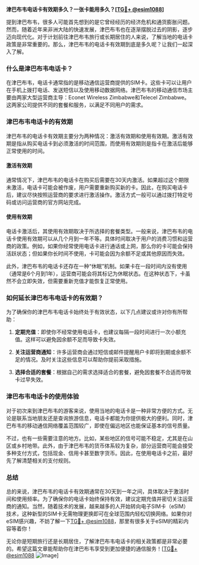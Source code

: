 **津巴布韦电话卡有效期多久？一张卡能用多久？[[TG💪+ @esim1088](https://t.me/s/esim1088)]**

提到津巴布韦，很多人可能首先想到的是它曾经经历的经济危机和通货膨胀问题。然而，随着近年来非洲大陆的快速发展，津巴布韦也在逐渐摆脱过去的阴影，逐步迈向现代化。对于计划前往津巴布韦旅行或长期居住的人来说，了解当地的电话卡政策是非常重要的。那么，津巴布韦的电话卡有效期到底是多久呢？让我们一起深入了解。

### 什么是津巴布韦电话卡？

在津巴布韦，电话卡通常指的是移动通信运营商提供的SIM卡。这些卡可以让用户在手机上拨打电话、发送短信以及使用移动数据网络。津巴布韦的移动通信市场主要由两家大型运营商主导：Econet Wireless Zimbabwe和Telecel Zimbabwe。这两家公司提供不同的套餐和服务，以满足不同用户的需求。

### 津巴布韦电话卡的有效期

津巴布韦的电话卡有效期主要分为两种情况：激活有效期和使用有效期。激活有效期是指从购买电话卡到必须激活的时间范围，而使用有效期则是指卡在激活后能够正常使用的时间。

#### 激活有效期

通常情况下，津巴布韦的电话卡在购买后需要在30天内激活。如果超过这个期限未激活，电话卡可能会被作废，用户需要重新购买新的卡。因此，在购买电话卡后，建议尽快按照运营商的要求进行激活操作。激活方式一般可以通过拨打特定号码或访问运营商的官方网站完成。

#### 使用有效期

电话卡激活后，其使用有效期取决于所选择的套餐类型。一般来说，津巴布韦的电话卡使用有效期可以从几个月到一年不等。具体时间取决于用户的消费习惯和运营商的政策。例如，如果你经常使用电话卡进行通话或上网，那么你的卡可能会保持活跃状态；但如果你长时间不使用，卡可能会因为余额不足或其他原因而失效。

此外，津巴布韦的电话卡还存在一种“休眠”机制。如果卡在一段时间内没有使用（通常是6个月到1年），运营商可能会将其标记为休眠状态。在这种状态下，卡虽然不会立即失效，但需要重新充值才能恢复正常使用。

### 如何延长津巴布韦电话卡的有效期？

为了确保你的津巴布韦电话卡始终处于有效状态，以下几点建议或许对你有所帮助：

1. **定期充值**：即使你不经常使用电话卡，也建议每隔一段时间进行一次小额充值。这样可以避免因余额不足而导致卡失效。
   
2. **关注运营商通知**：许多运营商会通过短信或邮件提醒用户卡即将到期或余额不足的情况。及时关注这些信息可以帮助你提前采取措施。

3. **选择合适的套餐**：根据自己的需求选择适合的套餐，避免因套餐不合适而导致卡过早失效。

### 津巴布韦电话卡的使用体验

对于初次来到津巴布韦的游客来说，使用当地的电话卡是一种非常方便的方式。无论是联系当地朋友还是查询旅游信息，电话卡都能为你提供极大的便利。同时，津巴布韦的移动通信网络覆盖范围较广，即使在偏远地区也能保证基本的信号质量。

不过，也有一些需要注意的地方。比如，某些地区的信号可能不稳定，尤其是在山区或乡村地带。此外，由于津巴布韦的货币体系较为复杂，部分运营商可能会接受多种支付方式，包括现金、信用卡甚至数字货币。因此，在使用电话卡之前，最好先了解清楚相关的支付规则。

### 总结

总的来说，津巴布韦的电话卡有效期通常在30天到一年之间，具体取决于激活时间和使用频率。为了确保你的电话卡始终保持有效，建议定期充值并密切关注运营商的通知。当然，随着技术的发展，越来越多的人开始转向电子SIM卡（eSIM）技术，这种新型的SIM卡无需物理更换即可在全球范围内轻松切换网络。如果你对eSIM感兴趣，不妨了解一下[TG💪+ @esim1088](https://t.me/s/esim1088)，那里有很多关于eSIM的精彩内容等着你！

无论你是短期旅行还是长期居住，了解津巴布韦电话卡的相关政策都是非常必要的。希望这篇文章能帮助你在津巴布韦享受到更加便捷的通信服务！[[TG💪+ @esim1088](https://t.me/s/esim1088) ![Image](https://i.postimg.cc/4NQfJmqS/Snipaste-2025-05-13-00-14-12.png)]